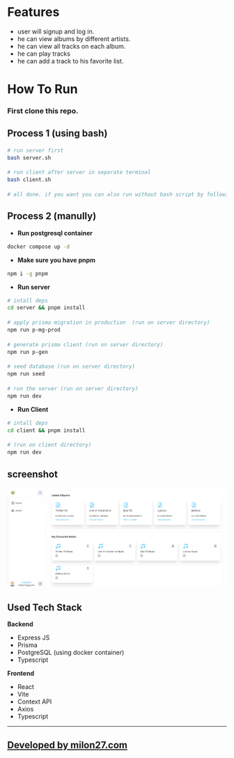 # Features

- user will signup and log in.
- he can view albums by different artists.
- he can view all tracks on each album.
- he can play tracks
- he can add a track to his favorite list.

# How To Run

### First clone this repo.

## Process 1 (using bash)

```bash
# run server first
bash server.sh

# run client after server in separate terminal
bash client.sh

# all done. if you want you can also run without bash script by following below's instruction.
```

## Process 2 (manully)

- **Run postgresql container**
```bash
docker compose up -d
```
- **Make sure you have pnpm**
```bash
npm i -g pnpm
```

- **Run server**
```bash
# intall deps
cd server && pnpm install

# apply prisma migration in production  (run on server directory)
npm run p-mg-prod

# generate prisma client (run on server directory)
npm run p-gen

# seed database (run on server directory)
npm run seed

# run the server (run on server directory)
npm run dev
```

- **Run Client**
```bash
# intall deps
cd client && pnpm install

# (run on client directory)
npm run dev
```


## screenshot

![screenshot](screenshot.png)


## Used Tech Stack
**Backend**
- Express JS
- Prisma
- PostgreSQL (using docker container)
- Typescript

**Frontend**
- React
- Vite
- Context API
- Axios
- Typescript

___

## **[Developed by milon27.com](https://milon27.com/)**